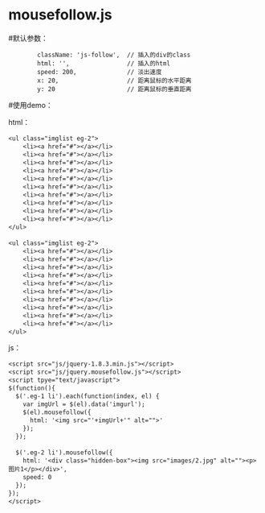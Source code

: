 # mousefollow.js


#默认参数：

			className: 'js-follow',  // 插入的div的class
			html: '',                // 插入的html
			speed: 200,              // 淡出速度
			x: 20,                   // 距离鼠标的水平距离
			y: 20                    // 距离鼠标的垂直距离

#使用demo：

html：

	<ul class="imglist eg-2">
		<li><a href="#"></a></li>
		<li><a href="#"></a></li>
		<li><a href="#"></a></li>
		<li><a href="#"></a></li>
		<li><a href="#"></a></li>
		<li><a href="#"></a></li>
		<li><a href="#"></a></li>
		<li><a href="#"></a></li>
		<li><a href="#"></a></li>
		<li><a href="#"></a></li>
	</ul>
  
	<ul class="imglist eg-2">
		<li><a href="#"></a></li>
		<li><a href="#"></a></li>
		<li><a href="#"></a></li>
		<li><a href="#"></a></li>
		<li><a href="#"></a></li>
		<li><a href="#"></a></li>
		<li><a href="#"></a></li>
		<li><a href="#"></a></li>
		<li><a href="#"></a></li>
		<li><a href="#"></a></li>
	</ul>
  
  js：
  
	<script src="js/jquery-1.8.3.min.js"></script>
	<script src="js/jquery.mousefollow.js"></script>
	<script tpye="text/javascript">
    $(function(){
      $('.eg-1 li').each(function(index, el) {
        var imgUrl = $(el).data('imgurl');
        $(el).mousefollow({
          html: '<img src="'+imgUrl+'" alt="">'
        });
      });

      $('.eg-2 li').mousefollow({
        html: '<div class="hidden-box"><img src="images/2.jpg" alt=""><p>图片1</p></div>',
        speed: 0
      });
    });
	</script>
  
